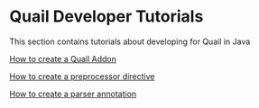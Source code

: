 # Quail Developer Tutorials

This section contains tutorials about developing for Quail in Java

[How to create a Quail Addon](1-how-to-create-addon.md)

[How to create a preprocessor directive](2-how-to-create-directives.md)

[How to create a parser annotation](3-how-to-create-annotations.md)